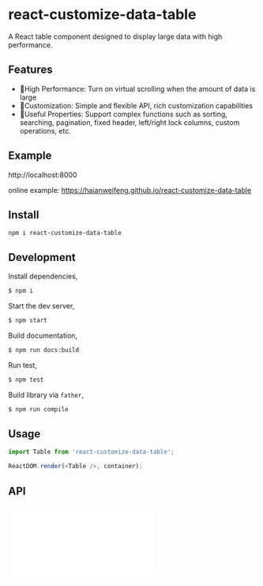 # react-customize-data-table

A React table component designed to display large data with high performance.

## Features

- 🚀High Performance: Turn on virtual scrolling when the amount of data is large
- 🎨Customization: Simple and flexible API, rich customization capabilities
- 💎Useful Properties: Support complex functions such as sorting, searching, pagination, fixed header, left/right lock columns, custom operations, etc.

## Example

http://localhost:8000

online example: https://haianweifeng.github.io/react-customize-data-table

## Install

`npm i react-customize-data-table`

## Development

Install dependencies,

```bash
$ npm i
```

Start the dev server,

```bash
$ npm start
```

Build documentation,

```bash
$ npm run docs:build
```

Run test,

```bash
$ npm test
```

Build library via `father`,

```bash
$ npm run compile
```

## Usage

```js
import Table from 'react-customize-data-table';

ReactDOM.render(<Table />, container);
```

## API

<embed src="./docs/api.en-US.md"></embed>
